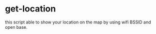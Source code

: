 # get-location
this script able to show your location on the map by using wifi BSSID and open base.

